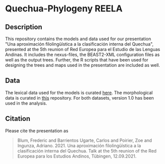 # Quechua-Phylogeny REELA

## Description

This repository contains the models and data used for our presentation "Una aproximación filolingüística a la clasificación interna del Quechua", presented at the 5th reunion of Red Europea para el Estudio de las Lenguas Andinas.
It includes the nexus-files, the BEAST2-XML configuration files as well as the output trees.
Further, the R scripts that have been used for designing the trees and maps used in the presentation are included as well.

## Data

The lexical data used for the models is curated [here]([here](https://github.com/lexibank/crossandean)). 
The morphological data is curated in [this]([this](https://github.com/cldf-datasets/crossandean_morphology)) repository. 
For both datasets, version 1.0 has been used in the analysis.

## Citation

Please cite the presentation as
> Blum, Frederic and Barrientos Ugarte, Carlos and Poirier, Zoe and Ingunza, Adriano. 2021. Una aproximación filolingüística a la clasificación interna del Quechua. Talk at the 5th reunion of the Red Europea para los Estudios Andinos, Tübingen, 12.09.2021.
